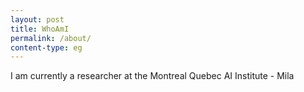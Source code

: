 ```yaml
---
layout: post
title: WhoAmI
permalink: /about/
content-type: eg
---
```


I am currently a researcher at the Montreal Quebec AI Institute - Mila